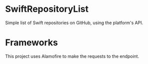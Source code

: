 # SwiftRepositoryList
Simple list of Swift repositories on GitHub, using the platform's API.

# Frameworks
This project uses Alamofire to make the requests to the endpoint.
